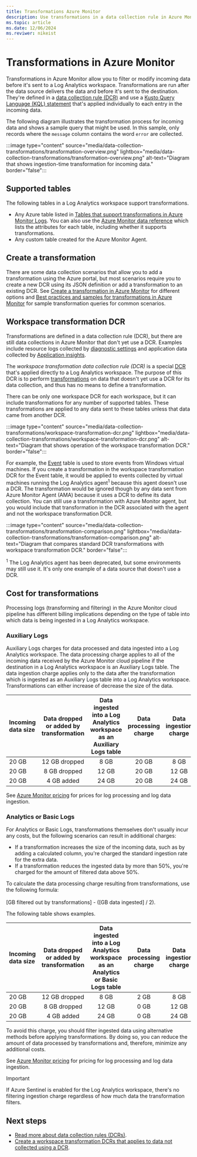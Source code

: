 ```yaml
---
title: Transformations Azure Monitor
description: Use transformations in a data collection rule in Azure Monitor to filter and modify incoming data.
ms.topic: article
ms.date: 12/06/2024
ms.reviwer: nikeist
---
```


# Transformations in Azure Monitor

Transformations in Azure Monitor allow you to filter or modify incoming data before it's sent to a Log Analytics workspace. Transformations are run after the data source delivers the data and before it's sent to the destination. They're defined in a [data collection rule (DCR)](data-collection-rule-overview.md) and use a [Kusto Query Language (KQL) statement](data-collection-transformations-kql.md) that's applied individually to each entry in the incoming data.

The following diagram illustrates the transformation process for incoming data and shows a sample query that might be used. In this sample, only records where the `message` column contains the word `error` are collected.

:::image type="content" source="media/data-collection-transformations/transformation-overview.png" lightbox="media/data-collection-transformations/transformation-overview.png" alt-text="Diagram that shows ingestion-time transformation for incoming data." border="false":::

## Supported tables

The following tables in a Log Analytics workspace support transformations.

* Any Azure table listed in [Tables that support transformations in Azure Monitor Logs](../logs/tables-feature-support.md). You can also use the [Azure Monitor data reference](/azure/azure-monitor/reference/) which lists the attributes for each table, including whether it supports transformations.
* Any custom table created for the Azure Monitor Agent.

## Create a transformation

There are some data collection scenarios that allow you to add a transformation using the Azure portal, but most scenarios require you to create a new DCR using its JSON definition or add a transformation to an existing DCR. See [Create a transformation in Azure Monitor](data-collection-transformations-create.md) for different options and [Best practices and samples for transformations in Azure Monitor](data-collection-transformations-samples.md) for sample transformation queries for common scenarios.

## Workspace transformation DCR

Transformations are defined in a data collection rule (DCR), but there are still data collections in Azure Monitor that don't yet use a DCR. Examples include resource logs collected by [diagnostic settings](../platform/diagnostic-settings.md) and application data collected by [Application insights](../app/app-insights-overview.md).

The *workspace transformation data collection rule (DCR)* is a special [DCR](data-collection-rule-overview.md) that's applied directly to a Log Analytics workspace. The purpose of this DCR is to perform [transformations](data-collection-transformations.md) on data that doesn't yet use a DCR for its data collection, and thus has no means to define a transformation.

There can be only one workspace DCR for each workspace, but it can include transformations for any number of supported tables. These transformations are applied to any data sent to these tables unless that data came from another DCR. 

:::image type="content" source="media/data-collection-transformations/workspace-transformation-dcr.png" lightbox="media/data-collection-transformations/workspace-transformation-dcr.png" alt-text="Diagram that shows operation of the workspace transformation DCR." border="false":::

For example, the [Event](../reference/tables/event.md) table is used to store events from Windows virtual machines. If you create a transformation in the workspace transformation DCR for the Event table, it would be applied to events collected by virtual machines running the Log Analytics agent<sup>1</sup> because this agent doesn't use a DCR. The transformation would be ignored though by any data sent from Azure Monitor Agent (AMA) because it uses a DCR to define its data collection. You can still use a transformation with Azure Monitor agent, but you would include that transformation in the DCR associated with the agent and not the workspace transformation DCR.

:::image type="content" source="media/data-collection-transformations/transformation-comparison.png" lightbox="media/data-collection-transformations/transformation-comparison.png" alt-text="Diagram that compares standard DCR transformations with workspace transformation DCR." border="false":::

<sup>1</sup> The Log Analytics agent has been deprecated, but some environments may still use it. It's only one example of a data source that doesn't use a DCR.

## Cost for transformations

Processing logs (transforming and filtering) in the Azure Monitor cloud pipeline has different billing implications depending on the type of table into which data is being ingested in a Log Analytics workspace. 

### Auxiliary Logs

Auxiliary Logs charges for data processed and data ingested into a Log Analytics workspace. The data processing charge applies to all of the incoming data received by the Azure Monitor cloud pipeline if the destination in a Log Analytics workspace is an Auxiliary Logs table. The data ingestion charge applies only to the data after the transformation which is ingested as an Auxiliary Logs table into a Log Analytics workspace. Transformations can either increase of decrease the size of the data. 

|Incoming data size| Data dropped or added by transformation | Data ingested into a Log Analytics workspace as an Auxiliary Logs table| Data processing charge |Data ingestion charge |
|:--------------------------|:------------------------------:|:----------------------------------------:|:----------------------:|:----------------:|
| 20 GB                     | 12 GB dropped                         | 8 GB                                     | 20 GB                   | 8 GB             |
| 20 GB                     | 8 GB dropped                           | 12 GB                                    | 20 GB                   | 12 GB            |
| 20 GB                     | 4 GB added                           | 24 GB                                    | 20 GB                   | 24 GB            |

See [Azure Monitor pricing](https://azure.microsoft.com/pricing/details/monitor) for prices for log processing and log data ingestion.

### Analytics or Basic Logs

For Analytics or Basic Logs, transformations themselves don't usually incur any costs, but the following scenarios can result in additional charges:

* If a transformation increases the size of the incoming data, such as by adding a calculated column, you're charged the standard ingestion rate for the extra data.
* If a transformation reduces the ingested data by more than 50%, you're charged for the amount of filtered data above 50%.

To calculate the data processing charge resulting from transformations, use the following formula:  
<br>[GB filtered out by transformations] - ([GB data ingested] / 2).   
  
The following table shows examples.

|Incoming data size| Data dropped or added by transformation | Data ingested into a Log Analytics workspace as an Analytics or Basic Logs table| Data processing charge |Data ingestion charge |
|:--------------------------|:------------------------------:|:----------------------------------------:|:----------------------:|:----------------:|
| 20 GB                     | 12 GB dropped                  | 8 GB                                     | 2 GB                   | 8 GB             |
| 20 GB                     | 8 GB dropped                   | 12 GB                                    | 0 GB                   | 12 GB            |
| 20 GB                     | 4 GB added                     | 24 GB                                    | 0 GB                   | 24 GB            |

To avoid this charge, you should filter ingested data using alternative methods before applying transformations. By doing so, you can reduce the amount of data processed by transformations and, therefore, minimize any additional costs.

See [Azure Monitor pricing](https://azure.microsoft.com/pricing/details/monitor) for pricing for log processing and log data ingestion.

> [!IMPORTANT]
> If Azure Sentinel is enabled for the Log Analytics workspace, there's no filtering ingestion charge regardless of how much data the transformation filters.

## Next steps

* [Read more about data collection rules (DCRs)](data-collection-rule-overview.md).
* [Create a workspace transformation DCRs that applies to data not collected using a DCR](data-collection-transformations-create.md#create-workspace-transformation-dcr).
